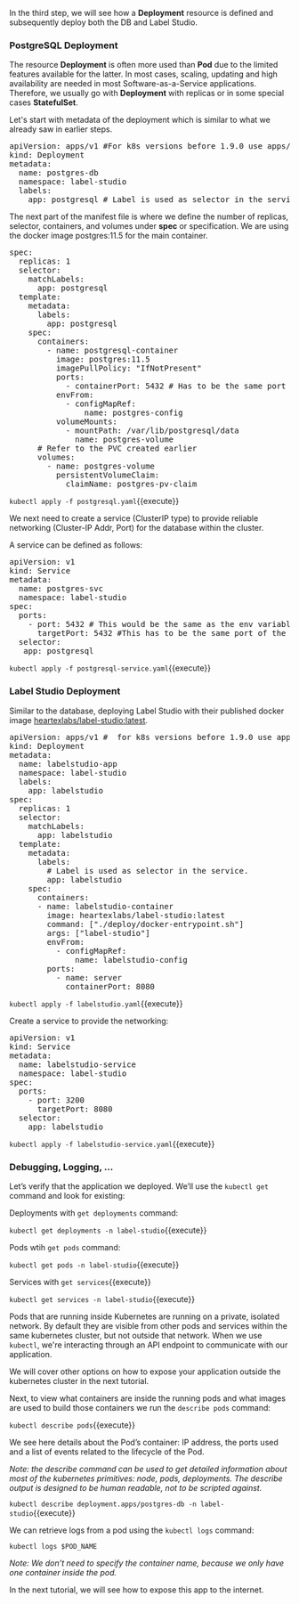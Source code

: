 In the third step, we will see how a **Deployment** resource is defined and subsequently deploy both the DB and Label Studio.

### PostgreSQL Deployment

The resource **Deployment** is often more used than **Pod** due to the limited features available for the latter. In most cases, scaling, updating and high availability are needed in most Software-as-a-Service applications. Therefore, we usually go with **Deployment** with replicas or in some special cases **StatefulSet**.

Let's start with metadata of the deployment which is similar to what we already saw in earlier steps.

<pre class="file" data-filename="postgresql.yaml" data-target="replace">
apiVersion: apps/v1 #For k8s versions before 1.9.0 use apps/v1beta2 and before 1.8.0 use extensions/v1beta1
kind: Deployment
metadata:
  name: postgres-db
  namespace: label-studio
  labels:
    app: postgresql # Label is used as selector in the service.
</pre>

The next part of the manifest file is where we define the number of replicas, selector, containers, and volumes under **spec** or specification. We are using the docker image postgres:11.5 for the main container.

<pre class="file" data-filename="postgresql.yaml" data-target="append">
spec:
  replicas: 1
  selector:
    matchLabels:
      app: postgresql
  template:
    metadata:
      labels:
        app: postgresql
    spec:
      containers:
        - name: postgresql-container
          image: postgres:11.5
          imagePullPolicy: "IfNotPresent"
          ports:
            - containerPort: 5432 # Has to be the same port defined in the ConfigMap
          envFrom:
            - configMapRef:
                name: postgres-config
          volumeMounts:
            - mountPath: /var/lib/postgresql/data
              name: postgres-volume
      # Refer to the PVC created earlier
      volumes:
        - name: postgres-volume
          persistentVolumeClaim:
            claimName: postgres-pv-claim
</pre>

`kubectl apply -f postgresql.yaml`{{execute}}

We next need to create a service (ClusterIP type) to provide reliable networking (Cluster-IP Addr, Port) for the database within the cluster.

A service can be defined as follows:

<pre class="file" data-filename="postgresql-service.yaml" data-target="replace">
apiVersion: v1
kind: Service
metadata:
  name: postgres-svc
  namespace: label-studio
spec:
  ports:
    - port: 5432 # This would be the same as the env variable POSTGRE_PORT.
      targetPort: 5432 #This has to be the same port of the container.
  selector:
   app: postgresql
</pre>

`kubectl apply -f postgresql-service.yaml`{{execute}}

### Label Studio Deployment

Similar to the database, deploying Label Studio with their published docker image [heartexlabs/label-studio:latest](https://hub.docker.com/r/heartexlabs/label-studio).

<pre class="file" data-filename="labelstudio.yaml" data-target="replace">
apiVersion: apps/v1 #  for k8s versions before 1.9.0 use apps/v1beta2  and before 1.8.0 use extensions/v1beta1
kind: Deployment
metadata:
  name: labelstudio-app
  namespace: label-studio
  labels:
    app: labelstudio
spec:
  replicas: 1
  selector:
    matchLabels:
      app: labelstudio
  template:
    metadata:
      labels:
        # Label is used as selector in the service.
        app: labelstudio
    spec:
      containers:
      - name: labelstudio-container
        image: heartexlabs/label-studio:latest
        command: ["./deploy/docker-entrypoint.sh"]
        args: ["label-studio"]
        envFrom:
          - configMapRef:
              name: labelstudio-config
        ports:
          - name: server
            containerPort: 8080
</pre>

`kubectl apply -f labelstudio.yaml`{{execute}}

Create a service to provide the networking:

<pre class="file" data-filename="labelstudio-service.yaml" data-target="replace">
apiVersion: v1
kind: Service
metadata:
  name: labelstudio-service
  namespace: label-studio
spec:
  ports:
    - port: 3200
      targetPort: 8080
  selector:
    app: labelstudio
</pre>

`kubectl apply -f labelstudio-service.yaml`{{execute}}

### Debugging, Logging, ...

Let’s verify that the application we deployed. We’ll use the `kubectl get` command and look for existing:

Deployments with `get deployments` command:

`kubectl get deployments -n label-studio`{{execute}}

Pods wtih `get pods` command:

`kubectl get pods -n label-studio`{{execute}}

Services with `get services`{{execute}}

`kubectl get services -n label-studio`{{execute}}

Pods that are running inside Kubernetes are running on a private, isolated network.
By default they are visible from other pods and services within the same kubernetes cluster, but not outside that network.
When we use `kubectl`, we're interacting through an API endpoint to communicate with our application.

We will cover other options on how to expose your application outside the kubernetes cluster in the next tutorial. 

Next, to view what containers are inside the running pods and what images are used to build those containers we run the `describe pods` command:

`kubectl describe pods`{{execute}}

We see here details about the Pod’s container: IP address, the ports used and a list of events related to the lifecycle of the Pod.

*Note: the describe command can be used to get detailed information about most of the kubernetes primitives: node, pods, deployments. The describe output is designed to be human readable, not to be scripted against.*

`kubectl describe deployment.apps/postgres-db -n label-studio`{{execute}}

We can retrieve logs from a pod using the `kubectl logs` command:

`kubectl logs $POD_NAME`

*Note: We don’t need to specify the container name, because we only have one container inside the pod.*

In the next tutorial, we will see how to expose this app to the internet.

